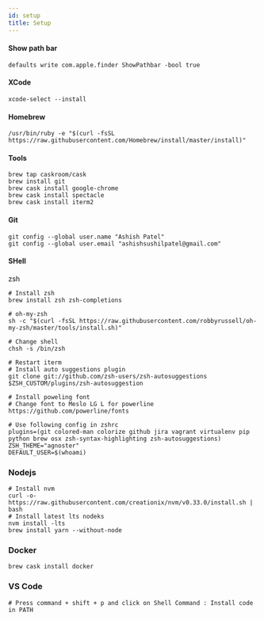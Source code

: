 ```yaml
---
id: setup
title: Setup
---
```


#### Show path bar

`defaults write com.apple.finder ShowPathbar -bool true`

#### XCode

`xcode-select --install`

#### Homebrew

`/usr/bin/ruby -e "$(curl -fsSL https://raw.githubusercontent.com/Homebrew/install/master/install)"`

#### Tools

```
brew tap caskroom/cask
brew install git
brew cask install google-chrome
brew cask install spectacle
brew cask install iterm2
```

#### Git

```
git config --global user.name "Ashish Patel"
git config --global user.email "ashishsushilpatel@gmail.com"
```

#### SHell

zsh

```shell
# Install zsh
brew install zsh zsh-completions

# oh-my-zsh
sh -c "$(curl -fsSL https://raw.githubusercontent.com/robbyrussell/oh-my-zsh/master/tools/install.sh)"

# Change shell
chsh -s /bin/zsh

# Restart iterm
# Install auto suggestions plugin
git clone git://github.com/zsh-users/zsh-autosuggestions $ZSH_CUSTOM/plugins/zsh-autosuggestion

# Install poweling font
# Change font to Meslo LG L for powerline
https://github.com/powerline/fonts

# Use following config in zshrc
plugins=(git colored-man colorize github jira vagrant virtualenv pip python brew osx zsh-syntax-highlighting zsh-autosuggestions)
ZSH_THEME="agnoster"
DEFAULT_USER=$(whoami)

```

### Nodejs

```shell
# Install nvm
curl -o- https://raw.githubusercontent.com/creationix/nvm/v0.33.0/install.sh | bash
# Install latest lts nodeks
nvm install -lts
brew install yarn --without-node
```

### Docker

```shell
brew cask install docker
```

### VS Code

```shell
# Press command + shift + p and click on Shell Command : Install code in PATH
```
